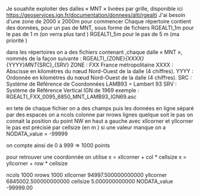 Je souahite exploiter des dalles « MNT » livrées par grille, disponible ici https://geoservices.ign.fr/documentation/donnees/alti/rgealti
J'ai besoin d'une zone de 2000 x 2000m pour commencer
Chaque répertoire contient des données, pour un pas de MNT, sous forme de fichiers
RGEALTI_1m pour le pas de 1 m (on verra plus tard )
RGEALTI_5m pour le pas de 5 m (ma priorité )

dans les répertoires on a des fichiers contenant ,chaque dalle « MNT », nommés de la façon suivante : RGEALTI_{ZONE}_{XXXX}_{YYYY}_MNT_{SRC}_{SRV}
ZONE :  FXX France métropolitaine
XXXX : Abscisse en kilomètres du nœud Nord-Ouest de la dalle (4 chiffres).
YYYY : Ordonnée en kilomètres du nœud Nord-Ouest de la dalle (4 chiffres).
SRC : Système de Référence de Coordonnées LAMB93 =  Lambert 93
SRV : Système de Référence Vertical IGN de 1969
exemple : RGEALTI_FXX_0095_6850_MNT_LAMB93_IGN69.asc

en tete de chaque fichier 
on a des champs puis les données en ligne séparé par des espaces
on a ncols colonne par nrows lignes quelque soit le pas 
on connait la position du point NW en haut a gauche avec xllcorner et yllcorner
le pas est précisié par  cellsize (en m )
si une valeur manque on a NODATA_value = -99999

on compte ainsi de 0 à 999 => 1000 points

pour retrouver une coordonnée on utilise
x =  xllcorner + col * cellsize
x =  yllcorner + row * cellsize

ncols        1000
nrows        1000
xllcorner    94997.500000000000
yllcorner    6845002.500000000000
cellsize     5.000000000000
NODATA_value  -99999.00
